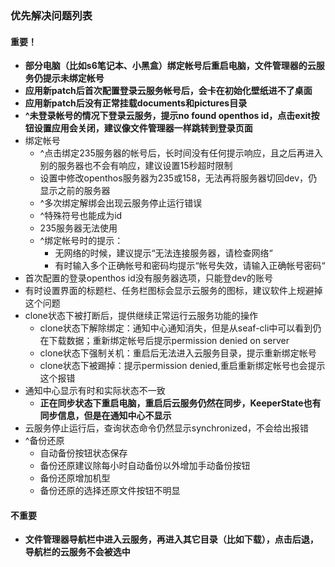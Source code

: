 ### 优先解决问题列表
#### 重要！
- **部分电脑（比如s6笔记本、小黑盒）绑定帐号后重启电脑，文件管理器的云服务仍提示未绑定帐号**
- **应用新patch后首次配置登录云服务帐号后，会卡在初始化壁纸进不了桌面**
- **应用新patch后没有正常挂载documents和pictures目录**
- **^未登录帐号的情况下登录云服务，提示no found openthos id，点击exit按钮设置应用会关闭，建议像文件管理器一样跳转到登录页面**
- 绑定帐号
   - ^点击绑定235服务器的帐号后，长时间没有任何提示响应，且之后再进入别的服务器也不会有响应，建议设置15秒超时限制
   - 设置中修改openthos服务器为235或158，无法再将服务器切回dev，仍显示之前的服务器
   - ^多次绑定解绑会出现云服务停止运行错误
   - ^特殊符号也能成为id
   - 235服务器无法使用
   - ^绑定帐号时的提示：
      - 无网络的时候，建议提示“无法连接服务器，请检查网络“
      - 有时输入多个正确帐号和密码均提示“帐号失效，请输入正确帐号密码“
- 首次配置的登录openthos id没有服务器选项，只能登dev的账号
- 有时设置界面的标题栏、任务栏图标会显示云服务的图标，建议软件上规避掉这个问题
- clone状态下被打断后，提供继续正常运行云服务功能的操作
   - clone状态下解除绑定：通知中心通知消失，但是从seaf-cli中可以看到仍在下载数据；重新绑定帐号后提示permission denied on server
   - clone状态下强制关机：重启后无法进入云服务目录，提示重新绑定帐号
   - clone状态下被踢掉：提示permission denied,重启重新绑定帐号也会提示这个报错
- 通知中心显示有时和实际状态不一致
   - **正在同步状态下重启电脑，重启后云服务仍然在同步，KeeperState也有同步信息，但是在通知中心不显示**
- 云服务停止运行后，查询状态命令仍然显示synchronized，不会给出报错
- ^备份还原
   - 自动备份按钮状态保存
   - 备份还原建议除每小时自动备份以外增加手动备份按钮
   - 备份还原增加机型
   - 备份还原的选择还原文件按钮不明显
#### 不重要
- **文件管理器导航栏中进入云服务，再进入其它目录（比如下载），点击后退，导航栏的云服务不会被选中**
